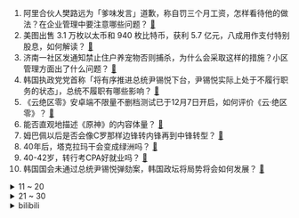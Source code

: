 1. 阿里合伙人樊路远为「爹味发言」道歉，称自罚三个月工资，怎样看待他的做法？在企业管理中要注意哪些问题？ [:link:](https://www.zhihu.com/question/6234407546)
2. 美图出售 3.1 万枚以太币和 940 枚比特币，获利 5.7 亿元，八成用作支付特别股息，如何解读？ [:link:](https://www.zhihu.com/question/6029905365)
3. 济南一社区发通知禁止住户养宠物否则捕杀，为什么会采取这样的措施？小区管理方面出了什么问题？ [:link:](https://www.zhihu.com/question/6138673524)
4. 韩国执政党党首称「将有序推进总统尹锡悦下台，尹锡悦实际上处于不履行职务的状态」，总统不履职有哪些影响？ [:link:](https://www.zhihu.com/question/6238638771)
5. 《云绝区零》安卓端不限量不删档测试已于12月7日开启，如何评价《云·绝区零》？ [:link:](https://www.zhihu.com/question/6113183652)
6. 能否直观地描述《原神》的内容体量？ [:link:](https://www.zhihu.com/question/5546346939)
7. 姆巴佩以后是否会像C罗那样边锋转内锋再到中锋转型？ [:link:](https://www.zhihu.com/question/661420978)
8. 40年后，塔克拉玛干会变成绿洲吗？ [:link:](https://www.zhihu.com/question/5701584366)
9. 40-42岁，转行考CPA好就业吗？ [:link:](https://www.zhihu.com/question/4724127612)
10. 韩国国会未通过总统尹锡悦弹劾案，韩国政坛将局势将会如何发展？ [:link:](https://www.zhihu.com/question/6230678350)
<details>
<summary>11 ~ 20</summary>

11. 有投资者总结说采用 UE5 是手游公司倒闭的原因之一，如何评价这个判断？ [:link:](https://www.zhihu.com/question/6112240585)
12. 小说创作的开篇黄金三章要怎么写？ [:link:](https://www.zhihu.com/question/5075565579)
13. 那些便利店里100毫升装的烈酒都是卖给谁的？ [:link:](https://www.zhihu.com/question/5865294081)
14. 孕妇临产遇汽车更新系统需等待 51 分钟，系统升级不能中途取消，若遇急事有无应急方案？ [:link:](https://www.zhihu.com/question/6120370744)
15. 怎么评价《我是刑警》这部电视剧? [:link:](https://www.zhihu.com/question/5622052750)
16. 美上诉法院拒绝驳回 TikTok「不卖就禁」法案，字节内部人士称将上诉，特朗普会兑现不会封禁的承诺吗？ [:link:](https://www.zhihu.com/question/6189286599)
17. 深睡眠的时间越长越好吗？ [:link:](https://www.zhihu.com/question/5168568125)
18. 父母总把负能量传给孩子是一种「自私」行为吗？当日常遇到压力或情绪不好时，你会让孩子感知到吗？ [:link:](https://www.zhihu.com/question/5931855172)
19. 如何评价孟子义、李昀锐主演的电视剧《九重紫》? [:link:](https://www.zhihu.com/question/5731561505)
20. 有哪些游戏情节至今无法理解？ [:link:](https://www.zhihu.com/question/63952910)
</details>
<details>
<summary>21 ~ 30</summary>

21. 如何评价王源、张雪迎主演的电影《孤星计划》？ [:link:](https://www.zhihu.com/question/6148626821)
22. 拥有很多钱真的会快乐吗? [:link:](https://www.zhihu.com/question/3925975696)
23. 孩子一到家就尽快完成作业，然后就看平板或电视，我该阻止或者布置额外作业吗？ [:link:](https://www.zhihu.com/question/1204795633)
24. 是公司的骨干，但却被老板打压，怎么办？ [:link:](https://www.zhihu.com/question/6169668723)
25. 你有拒绝过加班吗？什么理由？ [:link:](https://www.zhihu.com/question/6058611285)
26. 《白夜破晓》中施局会不会是警局的内鬼？ [:link:](https://www.zhihu.com/question/5312450081)
27. 如何评价国内玩家通过模拟测试扒开《足球经理》球员属性黑匣子的秘密？ [:link:](https://www.zhihu.com/question/6129896171)
28. 尹锡悦总统弹劾案投票中断，执政党议员除一人外全部退场，弹劾案将会如何发展？ [:link:](https://www.zhihu.com/question/6219275807)
29. 职场里，一个优秀的员工为什么会突然摆烂呢？ [:link:](https://www.zhihu.com/question/2204714782)
30. 《无限暖暖》已开启公测，如何评价这款游戏？它到底好不好玩？ [:link:](https://www.zhihu.com/question/6010640268)
</details><details>
<summary>bilibili</summary>

</details>